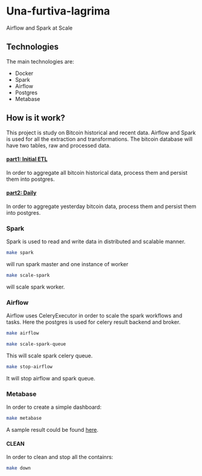 # Una-furtiva-lagrima
Airflow and Spark at Scale

## Technologies
The main technologies are:
* Docker
* Spark
* Airflow
* Postgres
* Metabase

## How is it work?
This project is study on Bitcoin historical and recent data. Airflow and Spark is used for all the extraction and transformations. The bitcoin database will have two tables, raw and processed data.
#### [part1: Initial ETL](https://github.com/arezamoosavi/Una-furtiva-lagrima/blob/main/airflow/dags/dag_run_initial_load.py)
In order to aggregate all bitcoin historical data, process them and persist them into postgres.

#### [part2: Daily](https://github.com/arezamoosavi/Una-furtiva-lagrima/blob/main/airflow/dags/dag_run_daily.py)
In order to aggregate yesterday bitcoin data, process them and persist them into postgres.

### Spark
Spark is used to read and write data in distributed and scalable manner.
```bash
make spark
```
will run spark master and one instance of worker
```bash
make scale-spark
```
will scale spark worker.
### Airflow
Airflow uses CeleryExecutor in order to scale the spark workflows and tasks. Here the postgres is used for celery result backend and broker.

```bash
make airflow
```
```bash
make scale-spark-queue
```
This will scale spark celery queue.

```bash
make stop-airflow
```
It will stop airflow and spark queue.

### Metabase
In order to create a simple dashboard:
```bash
make metabase
```
A sample result could be found [here](https://github.com/arezamoosavi/Una-furtiva-lagrima/blob/main/docs/metabase_chart.png).

#### CLEAN
In order to clean and stop all the containrs:
```bash
make down
```